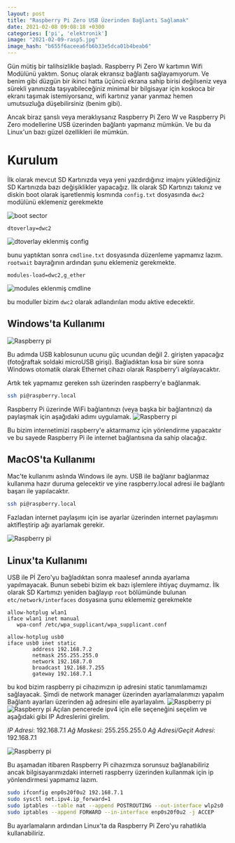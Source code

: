 ```yaml
---
layout: post
title: "Raspberry Pi Zero USB Üzerinden Bağlantı Sağlamak"
date: 2021-02-08 09:08:18 +0300
categories: ['pi', 'elektronik']
image: "2021-02-09-rasp5.jpg"
image_hash: "b655f6aceea6fb6b33e5dca01b4beab6"
---
```


Gün mütiş bir talihsizlikle başladı. Raspberry Pi Zero W kartımın Wifi Modülünü yaktım. Sonuç olarak ekransız bağlantı sağlayamıyorum. Ve benim gibi düzgün bir ikinci hatta üçüncü ekrana sahip birisi değilseniz veya sürekli yanınızda taşıyabileceğiniz minimal bir bilgisayar için koskoca bir ekranı taşımak istemiyorsanız, wifi kartınız yanar yanmaz hemen umutsuzluğa düşebilirsiniz (benim gibi).

Ancak biraz şanslı veya meraklıysanız Raspberry Pi Zero W ve Raspberry Pi Zero modellerine USB üzerinden bağlantı yapmanız mümkün. Ve bu da Linux'un bazı güzel özellikleri ile mümkün.

# Kurulum

İlk olarak mevcut SD Kartınızda veya yeni yazdırdığınız imajını yüklediğiniz SD Kartınızda bazı değişiklikler yapacağız. İlk olarak SD Kartınızı takınız ve diskin boot olarak işaretlenmiş kısmında `config.txt` dosyasında `dwc2` modülünü eklemeniz gerekmekte


![boot sector](/assets/img/posts/2021-02-12-rasp1.png)
```
dtoverlay=dwc2
```
![dtoverlay eklenmiş config](/assets/img/posts/2021-02-12-rasp2.png)

bunu yaptıktan sonra `cmdline.txt` dosyasında düzenleme yapmamız lazım. `rootwait` bayrağının ardından şunu  eklemeniz gerekmekte.

```
modules-load=dwc2,g_ether
```
![modules eklenmiş cmdline](/assets/img/posts/2021-02-12-rasp3.png)

bu moduller bizim `dwc2` olarak adlandırılan modu aktive edecektir.


## Windows'ta Kullanımı

![Raspberry pi](/assets/img/posts/2021-02-12-rasp5.jpg)

Bu adımda USB kablosunun ucunu güç ucundan değil 2. girişten yapacağız (fotoğraftak soldaki microUSB girişi). Bağladıktan kısa bir süre sonra Windows otomatik olarak Ethernet cihazı olarak Raspberry'i algılayacaktır.

Artık tek yapmamız gereken ssh üzerinden raspberry'e bağlanmak.

```bash
ssh pi@raspberry.local
```

Raspberry Pi üzerinde WiFi bağlantınızı (veya başka bir bağlantınızı) da paylaşmak için aşağıdaki adımı uygulamak.
![Raspberry pi](/assets/img/posts/2021-02-12-rasp4.png)

Bu bizim internetimizi raspberry'e aktarmamız için yönlendirme yapacaktır ve bu sayede Raspberry Pi ile internet bağlantısına da sahip olacağız.

## MacOS'ta Kullanımı

Mac'te kullanımı aslında Windows ile aynı. USB ile bağlanır bağlanmaz kullanıma hazır duruma gelecektir ve yine raspberry.local adresi ile bağlantı başarı ile yapılacaktır.

```bash
ssh pi@raspberry.local
```

Fazladan internet paylaşımı için ise ayarlar üzerinden internet paylaşımını aktifleştirip ağı ayarlamak gerekir.

![Raspberry pi](/assets/img/posts/2021-02-12-rasp9.png)


## Linux'ta Kullanımı

USB ile Pİ Zero'yu bağladıktan sonra maalesef anında ayarlama yapılmayacak. Bunun sebebi bizim ek bazı işlemlere ihtiyaç duymamız. İlk olarak SD Kartımızı yeniden bağlayıp `root` bölümünde bulunan `etc/network/interfaces` dosyasına şunu eklememiz gerekmekte

```
allow-hotplug wlan1
iface wlan1 inet manual
   wpa-conf /etc/wpa_supplicant/wpa_supplicant.conf

allow-hotplug usb0
iface usb0 inet static
        address 192.168.7.2
        netmask 255.255.255.0
        network 192.168.7.0
        broadcast 192.168.7.255
        gateway 192.168.7.1
```

bu kod bizim raspberry pi cihazımızın ip adresini static tanımlamamızı sağlayacak. Şimdi de network manager üzerinden ayarlamalarımızı yapalım
Bağlantı ayarları üzerinden ağ adresini elle ayarlayalım.
![Raspberry pi](/assets/img/posts/2021-02-12-rasp6.jpg)
![Raspberry pi](/assets/img/posts/2021-02-12-rasp7.jpg)
Açılan pencerede ipv4 için elle seçeneğini seçelim ve aşağıdaki gibi IP Adreslerini girelim.

*IP Adresi*: 192.168.7.1
*Ağ Maskesi*: 255.255.255.0
*Ağ Adresi/Geçit Adresi*: 192.168.7.1

![Raspberry pi](/assets/img/posts/2021-02-12-rasp8.jpg)


Bu aşamadan itibaren Raspberry Pi cihazımıza sorunsuz bağlanabiliriz ancak bilgisayarımızdaki interneti raspberry üzerinden kullanmak için ip yönlendirmesi yapmamız lazım.


```bash
sudo ifconfig enp0s20f0u2 192.168.7.1
sudo sysctl net.ipv4.ip_forward=1
sudo iptables --table nat --append POSTROUTING --out-interface wlp2s0 -j MASQUERADE
sudo iptables --append FORWARD --in-interface enp0s20f0u2 -j ACCEP

```

Bu ayarlamaların ardından Linux'ta da Raspberry Pi Zero'yu rahatlıkla kullanabiliriz.